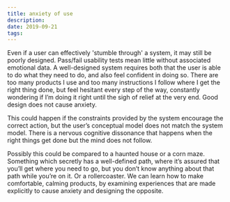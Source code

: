 ```yaml
---
title: anxiety of use
description:
date: 2019-09-21
tags:
---
```


Even if a user can effectively 'stumble through' a system, it may still be poorly designed. Pass/fail usability tests mean little without associated emotional data. A well-designed system requires both that the user is able to do what they need to do, and also feel confident in doing so. There are too many products I use and too many instructions I follow where I get the right thing done, but feel hesitant every step of the way, constantly wondering if I’m doing it right until the sigh of relief at the very end. Good design does not cause anxiety.

This could happen if the constraints provided by the system encourage the correct action, but the user’s conceptual model does not match the system model. There is a nervous cognitive dissonance that happens when the right things get done but the mind does not follow.

Possibly this could be compared to a haunted house or a corn maze. Something which secretly has a well-defined path, where it’s assured that you’ll get where you need to go, but you don’t know anything about that path while you’re on it. Or a rollercoaster. We can learn how to make comfortable, calming products, by examining experiences that are made explicitly to cause anxiety and designing the opposite.